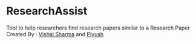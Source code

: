 # ResearchAssist
Tool to help researchers find research papers similar to a Research Paper
Created By : [Vishal Sharma](https://github.com/makeavish) and [Piyush](https://github.com/piyush14298)
